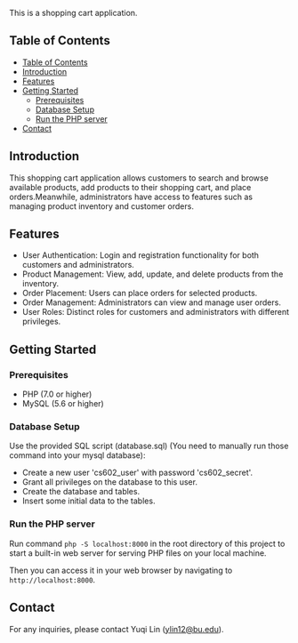
This is a shopping cart application.

## Table of Contents

  - [Table of Contents](#table-of-contents)
  - [Introduction](#introduction)
  - [Features](#features)
  - [Getting Started](#getting-started)
    - [Prerequisites](#prerequisites)
    - [Database Setup](#database-setup)
    - [Run the PHP server](#run-the-php-server)
  - [Contact](#contact)

## Introduction

This shopping cart application allows customers to search and browse available
products, add products to their shopping cart, and place orders.Meanwhile,
administrators have access to features such as managing product inventory and
customer orders.

## Features

- User Authentication: Login and registration functionality for both customers
  and administrators.
- Product Management: View, add, update, and delete products from the inventory.
- Order Placement: Users can place orders for selected products.
- Order Management: Administrators can view and manage user orders.
- User Roles: Distinct roles for customers and administrators with different
  privileges.

## Getting Started

### Prerequisites

- PHP (7.0 or higher)
- MySQL (5.6 or higher)

### Database Setup

Use the provided SQL script (database.sql) (You need to manually run those
command into your mysql database):

- Create a new user 'cs602_user' with password 'cs602_secret'.
- Grant all privileges on the database to this user.
- Create the database and tables.
- Insert some initial data to the tables.

### Run the PHP server

Run command `php -S localhost:8000` in the root directory of this project to
start a built-in web server for serving PHP files on your local machine.

Then you can access it in your web browser by navigating to
`http://localhost:8000`.

## Contact

For any inquiries, please contact Yuqi Lin (<ylin12@bu.edu>).
